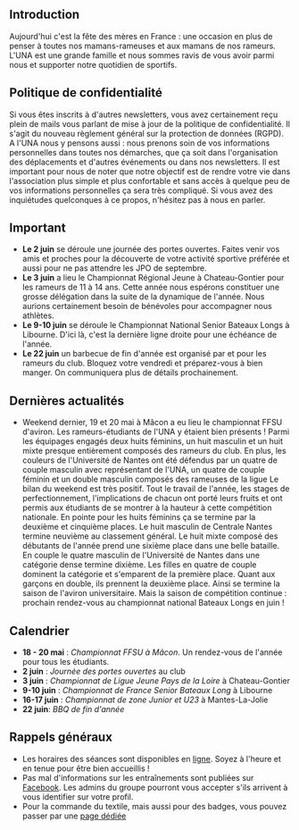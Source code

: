 ## Introduction

Aujourd'hui c'est la fête des mères en France : une occasion en plus de penser à toutes nos mamans-rameuses et aux mamans de nos rameurs. L'UNA est une grande famille et nous sommes ravis de vous avoir parmi nous et supporter notre quotidien de sportifs.

## Politique de confidentialité

Si vous êtes inscrits à d'autres newsletters, vous avez certainement reçu plein de mails vous parlant de mise à jour de la politique de confidentialité. Il s'agit du nouveau règlement général sur la protection de données (RGPD). A l'UNA nous y pensons aussi : nous prenons soin de vos informations personnelles dans toutes nos démarches, que ça soit dans l'organisation des déplacements et d'autres événements ou dans nos newsletters. Il est important pour nous de noter que notre objectif est de rendre votre vie dans l'association plus simple et plus confortable et sans accès à quelque peu de vos informations personnelles ça sera très compliqué. Si vous avez des inquiétudes quelconques à ce propos, n'hésitez pas à nous en parler.

## Important

* **Le 2 juin** se déroule une journée des portes ouvertes. Faites venir vos amis et proches pour la découverte de votre activité sportive préférée et aussi pour ne pas attendre les JPO de septembre.
* **Le 3 juin** a lieu le Championnat Régional Jeune à Chateau-Gontier pour les rameurs de 11 à 14 ans. Cette année nous espérons constituer une grosse délégation dans la suite de la dynamique de l'année. Nous aurions certainement besoin de bénévoles pour accompagner nous athlètes.
* **Le 9-10 juin** se déroule le Championnat National Senior Bateaux Longs à Libourne. D'ici là, c'est la dernière ligne droite pour une échéance de l'année.
* **Le 22 juin** un barbecue de fin d'année est organisé par et pour les rameurs du club. Bloquez votre vendredi et préparez-vous à bien manger. On communiquera plus de détails prochainement.

## Dernières actualités

* Weekend dernier, 19 et 20 mai à Mâcon a eu lieu le championnat FFSU d'aviron. Les rameurs-étudiants de l'UNA y étaient bien présents ! Parmi les équipages engagés deux huits féminins, un huit masculin et un huit mixte presque entièrement composés des rameurs du club. En plus, les couleurs de l'Université de Nantes ont été défendus par un quatre de couple masculin avec représentant de l'UNA, un quatre de couple féminin et un double masculin composés des rameuses de la ligue
Le bilan du weekend est très positif. Tout le travail de l'année, les stages de perfectionnement, l'implications de chacun ont porté leurs fruits et ont permis aux étudiants de se montrer à la hauteur à cette compétition nationale.
En pointe pour les huits féminins ça se termine par la deuxième et cinquième places. Le huit masculin de Centrale Nantes termine neuvième au classement général. Le huit mixte composé des débutants de l'année prend une sixième place dans une belle bataille.
En couple le quatre masculin de l'Université de Nantes dans une catégorie dense termine dixième. Les filles en quatre de couple dominent la catégorie et s'emparent de la première place. Quant aux garçons en double, ils prennent la deuxième place.
Ainsi se termine la saison de l'aviron universitaire. Mais la saison de compétition continue : prochain rendez-vous au championnat national Bateaux Longs en juin !

## Calendrier

* **18 - 20 mai** : *Championnat FFSU à Mâcon*. Un rendez-vous de l'année pour tous les étudiants.
* **2 juin** : *Journée des portes ouvertes* au club
* **3 juin** : *Championnat de Ligue Jeune Pays de la Loire* à Chateau-Gontier
* **9-10 juin** : *Championnat de France Senior Bateaux Long* à Libourne
* **16-17 juin** : *Championnat de zone Junior et U23* à Mantes-La-Jolie
* **22 juin**: *BBQ de fin d'année*

## Rappels généraux

* Les horaires des séances sont disponibles en [ligne](http://univ-nantes-aviron.fr/page/horaires). Soyez à l'heure et en tenue pour être bien accueillis !
* Pas mal d'informations sur les entraînements sont publiées sur [Facebook](https://www.facebook.com/groups/178457672172317/). Les admins du groupe pourront vous accepter s'ils arrivent à vous identifier sur votre profil.
* Pour la commande du textile, mais aussi pour des badges, vous pouvez passer par une [page dédiée](https://www.helloasso.com/associations/universite-de-nantes-aviron/evenements/vente-textile-2017-2018)
